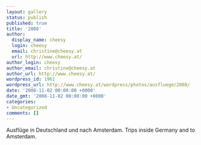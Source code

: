 ```yaml
---
layout: gallery
status: publish
published: true
title: '2008'
author:
  display_name: cheesy
  login: cheesy
  email: christine@cheesy.at
  url: http://www.cheesy.at/
author_login: cheesy
author_email: christine@cheesy.at
author_url: http://www.cheesy.at/
wordpress_id: 1961
wordpress_url: http://www.cheesy.at/wordpress/photos/ausfluege/2008/
date: '2008-11-02 00:00:00 +0000'
date_gmt: '2008-11-02 00:00:00 +0000'
categories:
- Uncategorized
comments: []
---
```

<!--:de-->Ausflüge in Deutschland und nach Amsterdam.
<!--:--><!--:en-->Trips inside Germany and to Amsterdam.
<!--:-->
